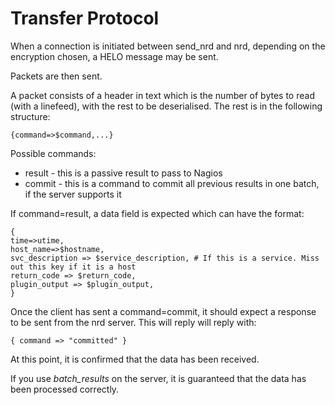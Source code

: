 # Transfer Protocol #

When a connection is initiated between send\_nrd and nrd, depending on the encryption chosen, a HELO message may be sent.

Packets are then sent.

A packet consists of a header in text which is the number of bytes to read (with a linefeed), with the rest to be deserialised. The rest is in the following structure:
```
{command=>$command,...}
```

Possible commands:
  * result - this is a passive result to pass to Nagios
  * commit - this is a command to commit all previous results in one batch, if the server supports it

If command=result, a data field is expected which can have the format:
```
{
time=>utime,
host_name=>$hostname,
svc_description => $service_description, # If this is a service. Miss out this key if it is a host
return_code => $return_code,
plugin_output => $plugin_output,
}
```

Once the client has sent a command=commit, it should expect a response to be sent from the nrd server. This will reply will reply with:
```
{ command => "committed" }
```

At this point, it is confirmed that the data has been received.

If you use _batch\_results_ on the server, it is guaranteed that the data has been processed correctly.